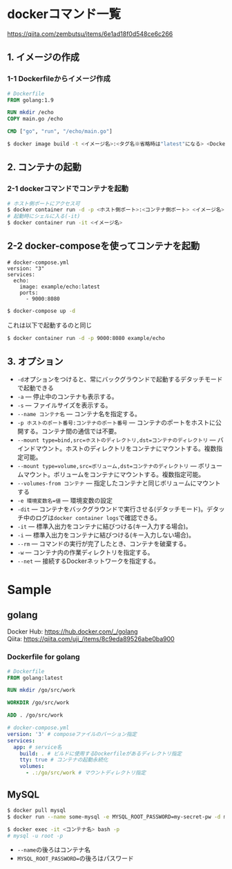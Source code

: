 # dockerコマンド一覧

https://qiita.com/zembutsu/items/6e1ad18f0d548ce6c266

## 1. イメージの作成
### 1-1 Dockerfileからイメージ作成
```Dockerfile
# Dockerfile
FROM golang:1.9

RUN mkdir /echo
COPY main.go /echo

CMD ["go", "run", "/echo/main.go"]
```
```bash
$ docker image build -t <イメージ名>:<タグ名※省略時は"latest"になる> <Dockerfileのディレクトリパス>
```
## 2. コンテナの起動
### 2-1 dockerコマンドでコンテナを起動
```bash
# ホスト側ポートにアクセス可
$ docker container run -d -p <ホスト側ポート>:<コンテナ側ポート> <イメージ名>:<タグ名>
# 起動時にシェルに入る(-it)
$ docker container run -it <イメージ名>
```

## 2-2 docker-composeを使ってコンテナを起動
```docker-compose
# docker-compose.yml
version: "3"
services:
  echo:
    image: example/echo:latest
    ports:
      - 9000:8080
```
```bash
$ docker-compose up -d
```
これは以下で起動するのと同じ
```bash
$ docker container run -d -p 9000:8080 example/echo
```


## 3. オプション
- `-d`オプションをつけると、常にバックグラウンドで起動するデタッチモードで起動できる
- `-a` ― 停止中のコンテナも表示する。
- `-s` ― ファイルサイズを表示する。
- `--name コンテナ名` ― コンテナ名を指定する。
- `-p ホストのポート番号:コンテナのポート番号` ― コンテナのポートをホストに公開する。コンテナ間の通信では不要。
- `--mount type=bind,src=ホストのディレクトリ,dst=コンテナのディレクトリ` ― バインドマウント。ホストのディレクトリをコンテナにマウントする。複数指定可能。
- `--mount type=volume,src=ボリューム,dst=コンテナのディレクトリ` ― ボリュームマウント。ボリュームをコンテナにマウントする。複数指定可能。
- `--volumes-from コンテナ` ― 指定したコンテナと同じボリュームにマウントする
- `-e 環境変数名=値` ― 環境変数の設定
- `-dit` ― コンテナをバックグラウンドで実行させる(デタッチモード)。デタッチ中のログは`docker container logs`で確認できる。
- `-it` ― 標準入出力をコンテナに結びつける(キー入力する場合)。
- `-i` ― 標準入出力をコンテナに結びつける(キー入力しない場合)。
- `--rm` ― コマンドの実行が完了したとき、コンテナを破棄する。
- `-w` ― コンテナ内の作業ディレクトリを指定する。
- `--net` ― 接続するDockerネットワークを指定する。

# Sample
## golang

Docker Hub: https://hub.docker.com/_/golang  
Qiita: https://qiita.com/uji_/items/8c9eda89526abe0ba900

### Dockerfile for golang

```dockerfile
# Dockerfile
FROM golang:latest

RUN mkdir /go/src/work

WORKDIR /go/src/work

ADD . /go/src/work
```

```yaml
# docker-compose.yml
version: '3' # composeファイルのバーション指定
services:
  app: # service名
    build: . # ビルドに使用するDockerfileがあるディレクトリ指定
    tty: true # コンテナの起動永続化
    volumes:
      - .:/go/src/work # マウントディレクトリ指定
```

## MySQL

```bash
$ docker pull mysql  
$ docker run --name some-mysql -e MYSQL_ROOT_PASSWORD=my-secret-pw -d mysql:latest
```
```bash
$ docker exec -it <コンテナ名> bash -p
# mysql -u root -p
```
- `--name`の後ろはコンテナ名
- `MYSQL_ROOT_PASSWORD=`の後ろはパスワード
